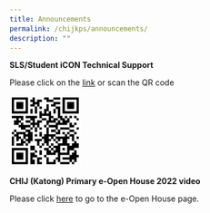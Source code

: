 ```yaml
---
title: Announcements
permalink: /chijkps/announcements/
description: ""
---
```

**SLS/Student iCON Technical Support**

Please click on the [link](https://form.gov.sg/#!/5ff1c39f404a380012f84102) or scan the QR code

  <img src="/images/qrcode_sls.jpeg"  
     style="width:25%">

**CHIJ (Katong) Primary e-Open House 2022 video**

Please click [here](https://staging.dv22qe1j6nsk1.amplifyapp.com/useful-links/e-open-house) to go to the e-Open House page.